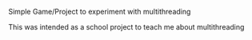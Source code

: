 Simple Game/Project to experiment with multithreading

This was intended as a school project to teach me about multithreading
